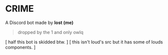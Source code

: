 # CRIME
A Discord bot made by **lost (me)**
> dropped by the 1 and only owlq

[ half this bot is skidded btw. ]
[ this isn't loud's src but it has some of louds components. ]